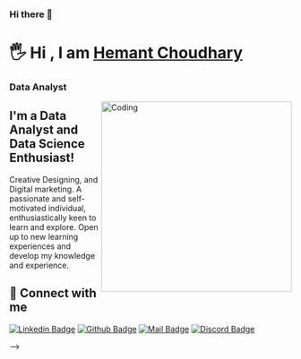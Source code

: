 ### Hi there 👋

<!--
**Hemant Choudhary/Hemant Choudhary** is a ✨ _special_ ✨ repository because its `README.md` (this file) appears on your GitHub profile.

Here are some ideas to get you started:

- 🔭 I’m currently working on ...
- 🌱 I’m currently learning ...
- 👯 I’m looking to collaborate on ...
- 🤔 I’m looking for help with ...
- 💬 Ask me about ...
- 📫 How to reach me: ...
- 😄 Pronouns: ...
- ⚡ Fun fact: ...
-->

# 🖐 Hi , I am [Hemant Choudhary](https://vercel.app)
### Data Analyst

<img align="right" alt="Coding" width="340" src="https://i.pinimg.com/originals/7d/f2/6f/7df26fa959d20fa16bf8223205cd949b.gif">

## I'm a Data Analyst and Data Science Enthusiast!

Creative Designing,
and Digital marketing. A passionate and self-motivated individual, enthusiastically keen to learn and explore. Open up to new learning experiences and develop my knowledge and experience. 



## 🚀 Connect with me


<!-- [![Facebook Badge](https://img.shields.io/badge/Facebook-1877F2?style=for-the-badge&logo=facebook&logoColor=white)](https://www.facebook.com/shivaji.prajapat.1)
[![Instagram Badge](https://img.shields.io/badge/Instagram-E4405F?style=for-the-badge&logo=instagram&logoColor=white)](https://www.instagram.com/shiv.kumar.prajapat/) -->
[![Linkedin Badge](https://img.shields.io/badge/LinkedIn-0077B5?style=for-the-badge&logo=linkedin&logoColor=white)](https://www.linkedin.com/in/hemant-choudhary-1256311b2/)
[![Github Badge](https://img.shields.io/badge/GitHub-100000?style=for-the-badge&logo=github&logoColor=white)](https://github.com/Hemantchoudhry)
[![Mail Badge](https://img.shields.io/badge/Gmail-D14836?style=for-the-badge&logo=gmail&logoColor=white)](mailto:hemantjakhar321@gmail.com)
[![Discord Badge](https://img.shields.io/badge/Discord-7289DA?style=for-the-badge&logo=discord&logoColor=white)](https://discordapp.com)

<!-- ## 💻 Languages and Tools:

[![Py](https://img.shields.io/badge/HTML5-E34F26?style=for-the-badge&logo=html5&logoColor=white)](https://www.w3schools.com/html)
[![CSS](https://img.shields.io/badge/CSS3-1572B6?style=for-the-badge&logo=css3&logoColor=white)](https://www.w3schools.com/css)
[![Javascript](https://img.shields.io/badge/JavaScript-F7DF1E?style=for-the-badge&logo=javascript&logoColor=black)](https://www.w3schools.com/js)
[![Bootstrap](https://img.shields.io/badge/Bootstrap-563D7C?style=for-the-badge&logo=bootstrap&logoColor=white)](https://getbootstrap.com)
[![React Js](https://img.shields.io/badge/React-20232A?style=for-the-badge&logo=react&logoColor=61DAFB)](https://reactjs.org)
[![React Router Dom](https://img.shields.io/badge/React_Router-CA4245?style=for-the-badge&logo=react-router&logoColor=white)](https://reactrouter.com/docs/en/v6/getting-started/overview)
[![Next Js](https://img.shields.io/badge/NextJS-000?style=for-the-badge&logo=nextjs&logoColor=61DAFB)](https://nextjs.org)
[![SASS](https://img.shields.io/badge/Sass-CC6699?style=for-the-badge&logo=sass&logoColor=white)](https://www.w3schools.com/sass)
[![Tailwind CSS](https://img.shields.io/badge/Tailwind_CSS-38B2AC?style=for-the-badge&logo=tailwind-css&logoColor=white)](https://tailwindcss.com)
[![Styled Components](https://img.shields.io/badge/styled--components-DB7093?style=for-the-badge&logo=styled-components&logoColor=white)](https://styled-components.com)
[![Material UI](https://img.shields.io/badge/Material--UI-0081CB?style=for-the-badge&logo=material-ui&logoColor=white)](https://mui.com)
[![Chakra UI](https://img.shields.io/badge/-chakra--ui-%23319795)](https://chakra-ui.com)
[![Vercel](https://img.shields.io/badge/vercel-000?style=for-the-badge&logo=vercel&logoColor=white)](https://vercel.com)
[![Netlify](https://img.shields.io/badge/Netlify-00C7B7?style=for-the-badge&logo=netlify&logoColor=white)](https://www.netlify.com)
[![Heroku](https://img.shields.io/badge/-heroku-%2379589F)](https://www.heroku.com)
[![Markdown](https://img.shields.io/badge/Markdown-000000?style=for-the-badge&logo=markdown&logoColor=white)](https://github.com/shivkumarprajapat)
[![Typescript](https://img.shields.io/badge/typeScript-0078D6?style=for-the-badge&logo=typeScript&logoColor=white)](https://www.typescriptlang.org)
[![Node](https://img.shields.io/badge/Node.js-43853D?style=for-the-badge&logo=node.js&logoColor=white)](https://www.node.com)
[![Git](https://img.shields.io/badge/git-f34f29?style=for-the-badge&logo=git&logoColor=white)](https://git-scm.com)
[![Npm](https://img.shields.io/badge/npm-d7141a?style=for-the-badge&logo=npm&logoColor=white)](https://www.npmjs.com)
[![Yarn](https://img.shields.io/badge/yarn-0078D6?style=for-the-badge&logo=yarn&logoColor=white)](https://yarnpkg.com)
[![Windows](https://img.shields.io/badge/Windows-0078D6?style=for-the-badge&logo=windows&logoColor=white)](https://www.microsoft.com/software-download/windows11)
[![Ubuntu](https://img.shields.io/badge/Ubuntu-E95420?style=for-the-badge&logo=ubuntu&logoColor=white)](https://ubuntu.com)
[![Google Chrome](https://img.shields.io/badge/google_chrome-556532?style=for-the-badge&logo=googlechrome&logoColor=white)](https://www.google.com/chrome)
[![Vs Code](https://img.shields.io/badge/Visual_Studio_Code-0078D6?style=for-the-badge&logo=visualstudiocode&logoColor=white)](https://code.visualstudio.com)
[![Notion](https://img.shields.io/badge/notion-000?style=for-the-badge&logo=notion&logoColor=white)](https://www.notion.so) -->



<!-- 🔭 I’m currently working on this page. 
<br />
[![Anurag's GitHub stats](https://github-readme-stats.vercel.app/api?username=shivkumarprajapat)](https://github.com/shivkumarprajapat/github-readme-stats) -->


<!-- # 🚀 Some Projects



### Project Link:

<!-- HTML Project Link <br/>

https://shivkumarprajapat.github.io/wedding/<br />
https://shivkumarprajapat.github.io/wedding1/<br />
https://shivkumarprajapat.github.io/photography.github.io/<br /> -->
  
<!-- React Project Link <br/>

https://appland-landing.herokuapp.com/<br />
https://shivkumarprajapat.github.io/react_website1/<br />
https://react-restaurant-website.vercel.app/<br />
https://disney-clone-d1e27.web.app/<br /> --> -->
